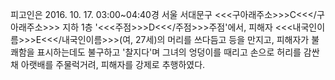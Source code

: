 피고인은 2016. 10. 17. 03:00~04:40경 서울 서대문구 <<<구아래주소>>>C<<</구아래주소>>> 지하 1층 '<<<주점>>>D<<</주점>>>주점'에서, 피해자 <<<내국인이름>>>E<<</내국인이름>>>(여, 27세)의 머리를 쓰다듬고 등을 만지고, 피해자가 불쾌함을 표시하는데도 불구하고 '찰지다'며 그녀의 엉덩이를 때리고 손으로 허리를 감싼 채 아랫배를 주물럭거려, 피해자를 강제로 추행하였다.